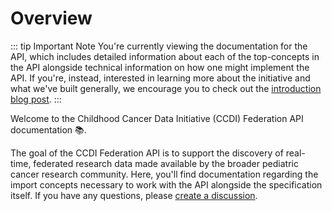 # Overview

::: tip Important Note
You're currently viewing the documentation for the API, which includes detailed
information about each of the top-concepts in the API alongside technical
information on how one might implement the API. If you're, instead, interested
in learning more about the initiative and what we've built generally, we
encourage you to check out the [introduction blog
post](/blog/09-25-2024-introducing-the-federation-api).
:::

Welcome to the Childhood Cancer Data Initiative (CCDI) Federation API
documentation 📚.

The goal of the CCDI Federation API is to support the discovery of real-time,
federated research data made available by the broader pediatric cancer research
community. Here, you'll find documentation regarding the import concepts
necessary to work with the API alongside the specification itself. If you have
any questions, please [create a
discussion](https://github.com/CBIIT/ccdi-federation-api/discussions/categories/q-a).
